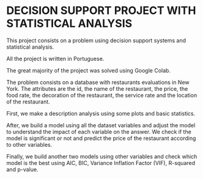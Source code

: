 # DECISION SUPPORT PROJECT WITH STATISTICAL ANALYSIS

This project consists on a problem using decision support systems and statistical analysis.

All the project is written in Portuguese.

The great majority of the project was solved using Google Colab.

The problem consists on a database with restaurants evaluations in New York. The attributes are the id, the name of the restaurant, the price, the food rate, the decoration of the restaurant, the service rate and the location of the restaurant.

First, we make a description analysis using some plots and basic statistics.

After, we build a model using all the dataset variables and adjust the model to understand the impact of each variable on the answer. We check if the model is significant or not and predict the price of the restaurant according to other variables.

Finally, we build another two models using other variables and check which model is the best using AIC, BIC, Variance Inflation Factor (VIF), R-squared and p-value.



